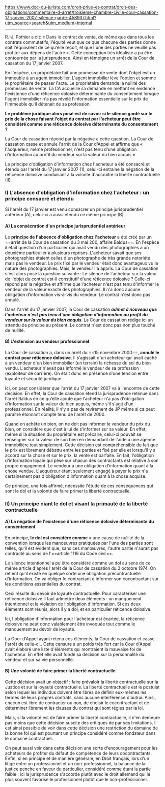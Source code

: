 https://www.doc-du-juriste.com/droit-prive-et-contrat/droit-des-obligations/commentaire-d-arret/troisieme-chambre-civile-cour-cassation-17-janvier-2007-silence-garde-458937.html?utm_source=search&utm_medium=internal

---

R.-J. Pothier a dit: « Dans le contrat de vente, de même que dans tous les contrats commutatifs, l'équité veut que ce que chacune des parties donne soit l'équivalent de ce qu'elle reçoit, et que l'une des parties ne veuille pas profiter aux dépens de l'autre ». Cette conception très idéaliste a pu être contournée par la jurisprudence. Ainsi en témoigne un arrêt de la Cour de cassation du 17 janvier 2007.

En l'espèce, un propriétaire fait une promesse de vente dont l'objet est un immeuble à un agent immobilier. L'agent immobilier lève l'option et somme le propriétaire de passer l'acte. Le propriétaire demande la nullité des promesses de vente. La CA accueille sa demande en mettant en évidence l'existence d'une réticence dolosive déterminante du consentement lorsque l'agent immobilier n'a pas révélé l'information essentielle sur le prix de l'immeuble qu'il détenait de sa profession.

**Le problème juridique alors posé est de savoir si le silence gardé sur le prix de la chose faisant l'objet du contrat par l'acheteur peut être considéré comme une réticence dolosive déterminante du consentement ?**

La Cour de cassation répond par la négative à cette question. La Cour de cassation casse et annule l'arrêt de la Cour d'Appel et affirme que « l'acquéreur, même professionnel, n'est pas tenu d'une obligation d'information au profit du vendeur sur la valeur du bien acquis »

Le principe d'obligation d'information chez l'acheteur a été consacré et étendu par l'arrêt du 17 janvier 2007 (1), celui-ci entraine la négation de la réticence dolosive conduisant à la volonté d'accroître la liberté contractuelle (II).

### I) L'absence d'obligation d'information chez l'acheteur : un principe consacré et étendu

Si l'arrêt du 17 janvier est venu consacrer un principe jurisprudentiel antérieur (A), celui-ci a aussi étendu ce même principe (B).

#### A) La consécration d'un principe jurisprudentiel antérieur

Le **principe de l'absence d'obligation chez l'acheteur** a été créé par un ==arrêt de la Cour de cassation du 3 mai 200, affaire Baldus==. En l'espèce il était question d'un particulier qui avait vendu des photographies à un deuxième particulier à plusieurs reprises. L'acheteur savait que ses photographies étaient celles d'un photographe de très grande notoriété mais pas le vendeur. Le prix fixé par le vendeur était donc avantageux vu la nature des photographies. Mais, le vendeur l'a appris. La Cour de cassation s'est alors posé la question suivante : Le silence de l'acheteur sur la valeur de l'objet du contrat est-il constitutif d'une réticence dolosive ? Celle-ci répond par la négative et affirme que l'acheteur n'est pas tenu d'informer le vendeur de la valeur exacte des photographies. Il n'a donc aucune obligation d'information vis-à-vis du vendeur. Le contrat n'est donc pas annulé.

Dans l'arrêt du 17 janvier 2007, la Cour de cassation ***admet à nouveau que l'acheteur n'est pas tenu d'une obligation d'information au profit du vendeur sur la valeur du bien acquis***. La Cour de cassation rédige ici un attendu de principe au présent. Le contrat n'est donc pas non plus touché de nullité.

#### B) L'extension au vendeur professionnel

La Cour de cassation a, dans un arrêt du ==15 novembre 2000==, **annulé le contrat pour réticence dolosive**. Il s'agissait d'un acheteur qui avait caché à un vendeur d'un bien immobilier (un terrain) la richesse du sol du bien vendu. L'acheteur n'avait pas informé le vendeur de sa profession (exploiteur de carrière). On était donc en présence d'une tension entre loyauté et sécurité juridique.

Ici, on peut considérer que l'arrêt du 17 janvier 2007 va à l'encontre de cette décision. En effet, la Cour de cassation étend la jurisprudence retenue dans l'arrêt Baldus en ce qu'elle ajoute que l'acheteur n'a pas d'obligation d'information sur la valeur du bien acquis, même s'il s'agit d'un professionnel. En réalité, il n'y a pas de revirement de JP même si ça peut paraître étonnant compte tenu de l'arrêt de 2000.

Quand on achète un bien, on ne doit pas informer le vendeur du prix du bien, on considère que c'est à lui de s'informer sur sa valeur. En effet, même si la situation du propriétaire est précaire, celui-ci pouvait se renseigner sur la valeur de son bien en demandant de l'aide à une agence immobilière tout simplement. Cette décision est compréhensible du fait que le prix est librement débattu entre les parties et fixé par elle et lorsqu'il y a accord sur la chose et sur le prix, la vente est parfaite. En fait, l'obligation d'information loyale qui pèse sur chacun des contractants est relative à son propre engagement. Le vendeur a une obligation d'information quant à la chose vendue. L'acquéreur étant seulement engagé à payer le prix n'a certainement pas d'obligation d'information quant à la chose acquise.

Ce principe, une fois affirmé, nécessite l'étude de ces conséquences qui sont le dol et la volonté de faire primer la liberté contractuelle.

### II) Un principe niant le dol et visant la primauté de la liberté contractuelle

#### A) La négation de l'existence d'une réticence dolosive déterminante du consentement
En principe, **le dol est considéré comme** « une cause de nullité de la convention lorsque les manoeuvres pratiquées par l'une des parties sont telles, qu'il est évident que, sans ces manœuvres, l'autre partie n'aurait pas contracté au sens de l'==article 1116 du Code civil==.

Le silence intentionnel a pu être considéré comme un dol au sens de ce même article d'après l'arrêt de la Cour de cassation du 2 octobre 1974. On retient qu'il existe en quelque sorte une obligation précontractuelle d'information. On va obliger le contractant à informer son cocontractant sur les conditions essentielles du contrat.

Ceci résulte du devoir de loyauté contractuelle. Pour caractériser une réticence dolosive il faut admettre deux éléments : un manquement intentionnel et la violation de l'obligation d'information. Si ces deux éléments sont réunis, alors il y a dol, et en particulier réticence dolosive.

Ici, l'obligation d'information pour l'acheteur est écartée, la réticence dolosive ne peut donc valablement être invoquée tout comme le manquement au devoir de loyauté.

La Cour d'Appel ayant retenu ces éléments, la Cour de cassation et casse l'arrêt de celle-ci.. Cette censure a un poids très fort car la Cour d'Appel avait élaboré une liste d'éléments qui montraient la mauvaise foi de l'acheteur. En effet elle avait fondé sa décision sur la personnalité du vendeur et sur sa vie personnelle.

#### B) Une volonté de faire primer la liberté contractuelle

Cette décision avait un objectif : faire prévaloir la liberté contractuelle sur la Justice et sur la loyauté contractuelle. La liberté contractuelle est le postulat selon lequel les individus doivent être libres de définir eux-mêmes les termes de leurs propres contrats, sans aucune interférence d'autrui. Ainsi, chacun est libre de contracter ou non, de choisir le cocontractant et de déterminer librement les clauses du contrat qui sont régies par la loi.

Mais, si la volonté est de faire primer la liberté contractuelle, il n'en demeure pas moins que cette décision suscite des critiques de par ses limitations. Il est ainsi possible de voir dans cette décision une restriction du domaine de la bonne foi qui est pourtant un principe considéré comme fondateur dans le domaine contractuel.

On peut aussi voir dans cette décision une sorte d'encouragement pour les acheteurs de profiter du défaut de compétence de leurs cocontractants. Enfin, si en principe et de manière générale, en Droit français, lors d'un litige entre un professionnel et un non-professionnel, la balance de la justice penche en faveur du particulier, considéré comme étant la partie faible ; ici la jurisprudence s'accorde plutôt avec le droit allemand qui le plus souvent favorise le professionnel plutôt que le non-professionnel.